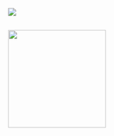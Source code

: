 <picture>
  <source
    srcset="https://github-readme-stats.vercel.app/api?username=geovanna-veronica&show_icons=true&theme=dark"
    media="(prefers-color-scheme: dark)"
  />
  <source
    srcset="https://github-readme-stats.vercel.app/api?username=geovanna-veronica&show_icons=true"
    media="(prefers-color-scheme: light), (prefers-color-scheme: no-preference)"
  />
  <img src="https://github-readme-stats.vercel.app/api?username=geovanna-veronica&show_icons=true" />
</picture>

##

<a href="https://github.com/geovanna-veronica/convoychat">
  <img height=200 align="center" src="https://github-readme-stats.vercel.app/api/top-langs?username=geovanna-veronica&layout=compact&langs_count=8&card_width=320" />
</a>

##
